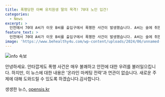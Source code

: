 ```yaml
---
title: 폭행당한 아빠 유치원생 딸의 목격! 70대 노인 입건!
categories:
  - News
excerpt: >
  인천에서 70대 A씨가 이웃 B씨를 출입구에서 폭행한 사건이 발생했습니다. A씨는 술에 취한 상태에서 40대 B씨를 주먹으로 공격하고, B씨의 유치원생 딸도 이 사건을 목격했습니다. 경찰은 A씨를 불구속 입건했으며, A씨와 B씨는 같은 아파트 이웃으로 추정됩니다. #인천 #출입구폭행 #이웃간충돌
feature_text: >
  인천에서 70대 A씨가 이웃 B씨를 출입구에서 폭행한 사건이 발생했습니다. A씨는 술에 취한 상태에서 40대 B씨를 주먹으로 공격하고, B씨의 유치원생 딸도 이 사건을 목격했습니다. 경찰은 A씨를 불구속 입건했으며, A씨와 B씨는 같은 아파트 이웃으로 추정됩니다. #인천 #출입구폭행 #이웃간충돌
image: 'https://www.behealthy4u.com/wp-content/uploads/2024/06/unnamed-file.png'
---
```


<p><img src="https://www.behealthy4u.com/wp-content/uploads/2024/06/unnamed-file.png" alt="info 속보" /></p>

<p>안녕하세요. 안타깝게도 폭행 사건은 매우 불쾌하고 안전에 대한 우려를 불러일으킵니다. 하지만, 이 뉴스에 대한 내용은 '온라인 마케팅 전략'과 연관이 없습니다. 새로운 주제에 대해 도와드릴 수 있도록 하겠습니다.감사합니다.</p>
생생한 뉴스, <a href="https://opensis.kr" rel="dofollow">opensis.kr</a>


